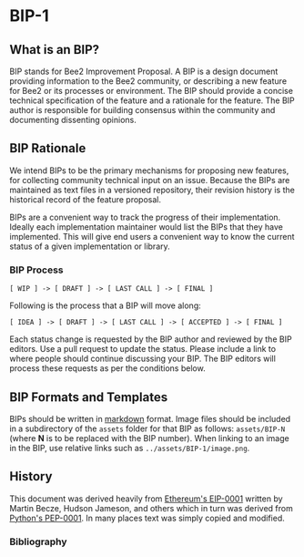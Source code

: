 <!--
BIP: 1
title: BIP Purpose and Guidelines
status: Active
type: Meta
author: Bee2 core developers <shellzxc@gmail.com> 
created: 2020-09-09
updated: 2020-09-09
-->

# BIP-1

## What is an BIP?

BIP stands for Bee2 Improvement Proposal. A BIP is a design document providing information to the Bee2 community, or describing a new feature for Bee2 or its processes or environment. The BIP should provide a concise technical specification of the feature and a rationale for the feature. The BIP author is responsible for building consensus within the community and documenting dissenting opinions.

## BIP Rationale

We intend BIPs to be the primary mechanisms for proposing new features, for collecting community technical input on an issue. Because the BIPs are maintained as text files in a versioned repository, their revision history is the historical record of the feature proposal.

BIPs are a convenient way to track the progress of their implementation. Ideally each implementation maintainer would list the BIPs that they have implemented. This will give end users a convenient way to know the current status of a given implementation or library.

### BIP Process 

```
[ WIP ] -> [ DRAFT ] -> [ LAST CALL ] -> [ FINAL ]
```

Following is the process that a BIP will move along:

```
[ IDEA ] -> [ DRAFT ] -> [ LAST CALL ] -> [ ACCEPTED ] -> [ FINAL ]
```

Each status change is requested by the BIP author and reviewed by the BIP editors. Use a pull request to update the status. Please include a link to where people should continue discussing your BIP. The BIP editors will process these requests as per the conditions below.

## BIP Formats and Templates

BIPs should be written in [markdown] format.
Image files should be included in a subdirectory of the `assets` folder for that BIP as follows: `assets/BIP-N` (where **N** is to be replaced with the BIP number). When linking to an image in the BIP, use relative links such as `../assets/BIP-1/image.png`.


## History

This document was derived heavily from [Ethereum's EIP-0001] written by Martin Becze, Hudson Jameson, and others which in turn was derived from [Python's PEP-0001]. In many places text was simply copied and modified.

### Bibliography


[API/RPC]: https://documenter.getpostman.com/view/1112175/SzS5u6bE?version=latest
[interfaces repo]: https://github.com/okex/okchain-interfaces
[markdown]: https://github.com/adam-p/markdown-here/wiki/Markdown-Cheatsheet
[Ethereum's EIP-0001]: https://eips.ethereum.org/EIPS/eip-1
[Python's PEP-0001]: https://www.python.org/dev/peps/
[AllCoreDevs agenda GitHub Issue]: https://github.com/okex/okchain-pm/issues